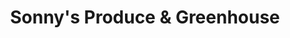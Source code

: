 ---
title: "Sonny's Produce & Greenhouse"
url: /berkeley-springs/sonnys-produce-and-greenhouse/
shop: garden centre
---